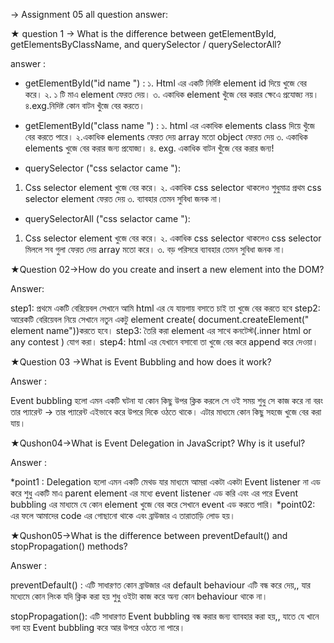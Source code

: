 → Assignment 05 all question answer: 

★ question 1 →
What is the difference between getElementById, getElementsByClassName, and querySelector / querySelectorAll?

answer :

* getElementById("id name ") : 
১. Html এর একটি নির্দিষ্ট element id দিয়ে খুজে বের করে। 
২. ১ টি মাএ element ফেরত দেয়।
৩. একাধিক element খুঁজে বের করার ক্ষেএে প্রযোজ্য নয়। 
৪.exg.নিদিষ্ট কোন বাটন খুঁজে বের করতে। 

* getElementById("class name ") : 
১. html এর একাধিক elements class দিয়ে খুঁজে বের করতে পারে। 
২.একাধিক elements ফেরত দেয় array মতো object ফেরত দেয় 
৩. একাধিক elements খুজে বের করার জন্য প্রযোজ্য। 
৪. exg. একাধিক বাটন খুঁজে বের করার জন্য! 

* querySelector ("css selactor came "):
1. Css selector element খুজে বের করে।
২. একাধিক css selector থাকলেও শুধুমাত্র প্রথম css selector element ফেরত দেয় 
৩. ব্যাবহার তেমন সুবিধা জনক না। 

* querySelectorAll ("css selactor came "):
1. Css selector element খুজে বের করে।
২. একাধিক css selector থাকলেও css selector মিললে সব গুলা ফেরত দেয় array মতো করে। 
৩. বড় পরিসরে ব্যাবহার তেমন সুবিধা জনক না।


★Question 02→How do you create and insert a new element into the DOM?

Answer:

step1: প্রথমে একটি বেরিয়েবল সেখানে আমি html এর যে যায়গায় বসাতে চাই তা খুজে বের করতে হবে 
step2: আরেকটি বেরিয়েবল নিয়ে সেখানে নতুন একটু element create( document.createElement(" element name"))করতে হবে। 
step3: তৈরি করা element এর সাথে কনটেস্ট(.inner html or any contest ) যোগ করা। 
step4: html এর যেখানে বসাবো তা খুজে বের করে append করে দেওয়া।

★Question 03 →What is Event Bubbling and how does it work?

Answer :

Event bubbling হলো এমন একটি ঘটনা যা কোন কিছু উপর ক্লিক করলে সে ওই সময় শুধু সে কাজ করে না বরং তার প্যারেন্ট → তার প্যারেন্ট এইভাবে করে উপরে দিকে ওঠতে থাকে। 
এটার মাধ্যমে কোন কিছু সহজে খুজে বের করা যায়। 

★Qushon04→What is Event Delegation in JavaScript? Why is it useful?

Answer :

*point1 :  Delegation হলো এমন একটি মেথড যার মাধ্যমে আমরা একটা একটা Event listener না এড করে শুধু একটি মাএ parent element এর মধ্যে event listener এড করি এবং এর পরে Event bubbling এর মাধ্যমে যে কোন element খুজে বের করে সেখানে event এড করতে পারি। 
*point02: এর ফলে আমাদের code এর গোছানো থাকে এবং ব্রাউজার এ তারাতাড়ি লোড হয়। 

★Qushon05→What is the difference between preventDefault() and stopPropagation() methods?

Answer : 

preventDefault() : এটি সাধারণত কোন ব্রাউজার এর default behaviour এটি বন্ধ করে দেয়,, যার মধ্যেমে কোন লিংক যদি ক্লিক করা হয় শুধু ওইটা কাজ করে অন্য কোন behaviour থাকে না। 

stopPropagation(): এটি সাধারণত Event bubbling বন্ধ করার জন্য ব্যাবহার করা হয়,, যাতে যে খানে বলা হয় Event bubbling করে আর উপরে ওঠতে না পারে। 









